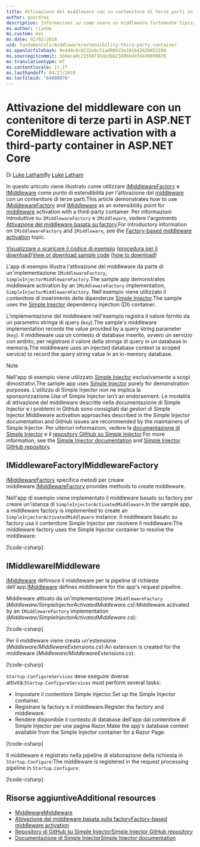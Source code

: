 ```yaml
---
title: Attivazione del middleware con un contenitore di terze parti in ASP.NET Core
author: guardrex
description: Informazioni su come usare un middleware fortemente tipizzato con un'attivazione basata su factory e un contenitore di terze parti in ASP.NET Core.
ms.author: riande
ms.custom: mvc
ms.date: 02/02/2018
uid: fundamentals/middleware/extensibility-third-party-container
ms.openlocfilehash: 9e4d4c6c0232ebc51ad08923e10164262b652280
ms.sourcegitcommit: 5b0eca8c21550f95de3bb21096bd4fd4d9098026
ms.translationtype: HT
ms.contentlocale: it-IT
ms.lasthandoff: 04/27/2019
ms.locfileid: "64888076"
---
```

# <a name="middleware-activation-with-a-third-party-container-in-aspnet-core"></a><span data-ttu-id="0c574-103">Attivazione del middleware con un contenitore di terze parti in ASP.NET Core</span><span class="sxs-lookup"><span data-stu-id="0c574-103">Middleware activation with a third-party container in ASP.NET Core</span></span>

<span data-ttu-id="0c574-104">Di [Luke Latham](https://github.com/guardrex)</span><span class="sxs-lookup"><span data-stu-id="0c574-104">By [Luke Latham](https://github.com/guardrex)</span></span>

<span data-ttu-id="0c574-105">In questo articolo viene illustrato come utilizzare [IMiddlewareFactory](/dotnet/api/microsoft.aspnetcore.http.imiddlewarefactory) e [IMiddleware](/dotnet/api/microsoft.aspnetcore.http.imiddleware) come punto di estendibilità per l'attivazione del [middleware](xref:fundamentals/middleware/index) con un contenitore di terze parti.</span><span class="sxs-lookup"><span data-stu-id="0c574-105">This article demonstrates how to use [IMiddlewareFactory](/dotnet/api/microsoft.aspnetcore.http.imiddlewarefactory) and [IMiddleware](/dotnet/api/microsoft.aspnetcore.http.imiddleware) as an extensibility point for [middleware](xref:fundamentals/middleware/index) activation with a third-party container.</span></span> <span data-ttu-id="0c574-106">Per informazioni introduttive su `IMiddlewareFactory` e `IMiddleware`, vedere l'argomento [Attivazione del middleware basata su factory](xref:fundamentals/middleware/extensibility).</span><span class="sxs-lookup"><span data-stu-id="0c574-106">For introductory information on `IMiddlewareFactory` and `IMiddleware`, see the [Factory-based middleware activation](xref:fundamentals/middleware/extensibility) topic.</span></span>

<span data-ttu-id="0c574-107">[Visualizzare o scaricare il codice di esempio](https://github.com/aspnet/AspNetCore.Docs/tree/master/aspnetcore/fundamentals/middleware/extensibility-third-party-container/sample) ([procedura per il download](xref:index#how-to-download-a-sample))</span><span class="sxs-lookup"><span data-stu-id="0c574-107">[View or download sample code](https://github.com/aspnet/AspNetCore.Docs/tree/master/aspnetcore/fundamentals/middleware/extensibility-third-party-container/sample) ([how to download](xref:index#how-to-download-a-sample))</span></span>

<span data-ttu-id="0c574-108">L'app di esempio illustra l'attivazione del middleware da parte di un'implementazione `IMiddlewareFactory`, `SimpleInjectorMiddlewareFactory`.</span><span class="sxs-lookup"><span data-stu-id="0c574-108">The sample app demonstrates middleware activation by an `IMiddlewareFactory` implementation, `SimpleInjectorMiddlewareFactory`.</span></span> <span data-ttu-id="0c574-109">Nell'esempio viene utilizzato il contenitore di inserimento delle dipendenze [Simple Injector](https://simpleinjector.org).</span><span class="sxs-lookup"><span data-stu-id="0c574-109">The sample uses the [Simple Injector](https://simpleinjector.org) dependency injection (DI) container.</span></span>

<span data-ttu-id="0c574-110">L'implementazione del middleware nell'esempio registra il valore fornito da un parametro stringa di query (`key`).</span><span class="sxs-lookup"><span data-stu-id="0c574-110">The sample's middleware implementation records the value provided by a query string parameter (`key`).</span></span> <span data-ttu-id="0c574-111">Il middleware usa un contesto di database inserito, ovvero un servizio con ambito, per registrare il valore della stringa di query in un database in memoria.</span><span class="sxs-lookup"><span data-stu-id="0c574-111">The middleware uses an injected database context (a scoped service) to record the query string value in an in-memory database.</span></span>

> [!NOTE]
> <span data-ttu-id="0c574-112">Nell'app di esempio viene utilizzato [Simple Injector](https://github.com/simpleinjector/SimpleInjector) esclusivamente a scopi dimostrativi.</span><span class="sxs-lookup"><span data-stu-id="0c574-112">The sample app uses [Simple Injector](https://github.com/simpleinjector/SimpleInjector) purely for demonstration purposes.</span></span> <span data-ttu-id="0c574-113">L'utilizzo di Simple Injector non ne implica la sponsorizzazione.</span><span class="sxs-lookup"><span data-stu-id="0c574-113">Use of Simple Injector isn't an endorsement.</span></span> <span data-ttu-id="0c574-114">Le modalità di attivazione del middleware descritte nella documentazione di Simple Injector e i problemi in GitHub sono consigliati dai gestori di Simple Injector.</span><span class="sxs-lookup"><span data-stu-id="0c574-114">Middleware activation approaches described in the Simple Injector documentation and GitHub issues are recommended by the maintainers of Simple Injector.</span></span> <span data-ttu-id="0c574-115">Per ulteriori informazioni, vedere la [documentazione di Simple Injector](https://simpleinjector.readthedocs.io/en/latest/index.html) e il [repository GitHub su Simple Injector](https://github.com/simpleinjector/SimpleInjector).</span><span class="sxs-lookup"><span data-stu-id="0c574-115">For more information, see the [Simple Injector documentation](https://simpleinjector.readthedocs.io/en/latest/index.html) and [Simple Injector GitHub repository](https://github.com/simpleinjector/SimpleInjector).</span></span>

## <a name="imiddlewarefactory"></a><span data-ttu-id="0c574-116">IMiddlewareFactory</span><span class="sxs-lookup"><span data-stu-id="0c574-116">IMiddlewareFactory</span></span>

<span data-ttu-id="0c574-117">[IMiddlewareFactory](/dotnet/api/microsoft.aspnetcore.http.imiddlewarefactory) specifica metodi per creare middleware.</span><span class="sxs-lookup"><span data-stu-id="0c574-117">[IMiddlewareFactory](/dotnet/api/microsoft.aspnetcore.http.imiddlewarefactory) provides methods to create middleware.</span></span>

<span data-ttu-id="0c574-118">Nell'app di esempio viene implementato il middleware basato su factory per creare un'istanza di `SimpleInjectorActivatedMiddleware`.</span><span class="sxs-lookup"><span data-stu-id="0c574-118">In the sample app, a middleware factory is implemented to create an `SimpleInjectorActivatedMiddleware` instance.</span></span> <span data-ttu-id="0c574-119">Il middleware basato su factory usa il contenitore Simple Injector per risolvere il middleware:</span><span class="sxs-lookup"><span data-stu-id="0c574-119">The middleware factory uses the Simple Injector container to resolve the middleware:</span></span>

[!code-csharp[](extensibility-third-party-container/sample/Middleware/SimpleInjectorMiddlewareFactory.cs?name=snippet1&highlight=5-8,12)]

## <a name="imiddleware"></a><span data-ttu-id="0c574-120">IMiddleware</span><span class="sxs-lookup"><span data-stu-id="0c574-120">IMiddleware</span></span>

<span data-ttu-id="0c574-121">[IMiddleware](/dotnet/api/microsoft.aspnetcore.http.imiddleware) definisce il middleware per la pipeline di richieste dell'app.</span><span class="sxs-lookup"><span data-stu-id="0c574-121">[IMiddleware](/dotnet/api/microsoft.aspnetcore.http.imiddleware) defines middleware for the app's request pipeline.</span></span>

<span data-ttu-id="0c574-122">Middleware attivato da un'implementazione `IMiddlewareFactory` (*Middleware/SimpleInjectorActivatedMiddleware.cs*):</span><span class="sxs-lookup"><span data-stu-id="0c574-122">Middleware activated by an `IMiddlewareFactory` implementation (*Middleware/SimpleInjectorActivatedMiddleware.cs*):</span></span>

[!code-csharp[](extensibility-third-party-container/sample/Middleware/SimpleInjectorActivatedMiddleware.cs?name=snippet1)]

<span data-ttu-id="0c574-123">Per il middleware viene creata un'estensione (*Middleware/MiddlewareExtensions.cs*):</span><span class="sxs-lookup"><span data-stu-id="0c574-123">An extension is created for the middleware (*Middleware/MiddlewareExtensions.cs*):</span></span>

[!code-csharp[](extensibility-third-party-container/sample/Middleware/MiddlewareExtensions.cs?name=snippet1)]

<span data-ttu-id="0c574-124">`Startup.ConfigureServices` deve eseguire diverse attività:</span><span class="sxs-lookup"><span data-stu-id="0c574-124">`Startup.ConfigureServices` must perform several tasks:</span></span>

* <span data-ttu-id="0c574-125">Impostare il contenitore Simple Injector.</span><span class="sxs-lookup"><span data-stu-id="0c574-125">Set up the Simple Injector container.</span></span>
* <span data-ttu-id="0c574-126">Registrare la factory e il middleware.</span><span class="sxs-lookup"><span data-stu-id="0c574-126">Register the factory and middleware.</span></span>
* <span data-ttu-id="0c574-127">Rendere disponibile il contesto di database dell'app dal contenitore di Simple Injector per una pagina Razor.</span><span class="sxs-lookup"><span data-stu-id="0c574-127">Make the app's database context available from the Simple Injector container for a Razor Page.</span></span>

[!code-csharp[](extensibility-third-party-container/sample/Startup.cs?name=snippet1)]

<span data-ttu-id="0c574-128">Il middleware è registrato nella pipeline di elaborazione della richiesta in `Startup.Configure`:</span><span class="sxs-lookup"><span data-stu-id="0c574-128">The middleware is registered in the request processing pipeline in `Startup.Configure`:</span></span>

[!code-csharp[](extensibility-third-party-container/sample/Startup.cs?name=snippet2&highlight=13)]

## <a name="additional-resources"></a><span data-ttu-id="0c574-129">Risorse aggiuntive</span><span class="sxs-lookup"><span data-stu-id="0c574-129">Additional resources</span></span>

* [<span data-ttu-id="0c574-130">Middleware</span><span class="sxs-lookup"><span data-stu-id="0c574-130">Middleware</span></span>](xref:fundamentals/middleware/index)
* [<span data-ttu-id="0c574-131">Attivazione del middleware basata sulla factory</span><span class="sxs-lookup"><span data-stu-id="0c574-131">Factory-based middleware activation</span></span>](xref:fundamentals/middleware/extensibility)
* [<span data-ttu-id="0c574-132">Repository di GitHub su Simple Injector</span><span class="sxs-lookup"><span data-stu-id="0c574-132">Simple Injector GitHub repository</span></span>](https://github.com/simpleinjector/SimpleInjector)
* [<span data-ttu-id="0c574-133">Documentazione di Simple Injector</span><span class="sxs-lookup"><span data-stu-id="0c574-133">Simple Injector documentation</span></span>](https://simpleinjector.readthedocs.io/en/latest/index.html)
